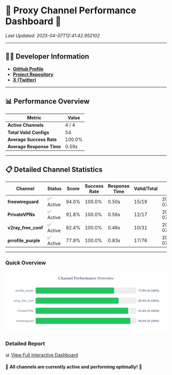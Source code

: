 # 🌟 Proxy Channel Performance Dashboard 🌟

_Last Updated: 2025-04-07T12:41:42.952102_

---

## 👩‍💻 Developer Information

- **[GitHub Profile](https://github.com/4n0nymou3)**  
- **[Project Repository](https://github.com/4n0nymou3/multi-proxy-config-fetcher)**  
- **[X (Twitter)](https://x.com/4n0nymou3)**  

---

## 📊 Performance Overview

| Metric                | Value       |
|-----------------------|-------------|
| **Active Channels**   | 4 / 4       |
| **Total Valid Configs** | 54          |
| **Average Success Rate** | 100.0%      |
| **Average Response Time** | 0.59s       |

---

## 📋 Detailed Channel Statistics

| Channel          | Status     | Score  | Success Rate | Response Time | Valid/Total | Last Success               |
|------------------|------------|--------|--------------|---------------|-------------|----------------------------|
| **freewireguard**  | ✅ Active  | 94.0%  | 100.0% | 0.50s         | 15/19       | 2025-04-07T12:41:42.950371 |
| **PrivateVPNs**  | ✅ Active  | 91.8%  | 100.0% | 0.56s         | 12/17       | 2025-04-07T12:41:42.421931 |
| **v2ray_free_conf**  | ✅ Active  | 82.4%  | 100.0% | 0.46s         | 10/31       | 2025-04-07T12:41:41.829377 |
| **prrofile_purple**  | ✅ Active  | 77.9%  | 100.0% | 0.83s         | 17/76       | 2025-04-07T12:41:41.260888 |

---

### Quick Overview
<div align="center">
  <a href="https://raw.githubusercontent.com/nullluser/NullRepo/refs/heads/main/assets/channel_stats_chart.svg">
    <img src="https://raw.githubusercontent.com/nullluser/NullRepo/refs/heads/main/assets/channel_stats_chart.svg" alt="Source Performance Statistics" width="800">
  </a>
</div>

### Detailed Report
📊 [View Full Interactive Dashboard](https://htmlpreview.github.io/?https://github.com/nullluser/NullRepo/blob/main/assets/performance_report.html)

🎉 **All channels are currently active and performing optimally!** 🎉
